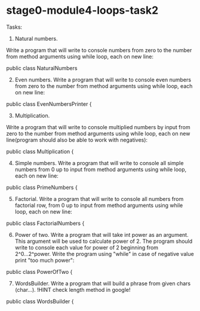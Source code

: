 # stage0-module4-loops-task2

Tasks:

1. Natural numbers.

Write a program that will write to console numbers from zero to the number from method arguments using while loop, each on new line:

public class NaturalNumbers 


2. Even numbers.
Write a program that will write to console even numbers from zero to the number from method arguments using while loop, each on new line:

public class EvenNumbersPrinter {



3. Multiplication.

Write a program that will write to console multiplied numbers by input from zero to the number from method arguments using while loop, each on new line(program should also be able to work with negatives):

public class Multiplication {


4. Simple numbers.
Write a program that will write to console all simple numbers from 0 up to input from method arguments using while loop, each on new line:

public class PrimeNumbers {


5. Factorial.
Write a program that will write to console all numbers from factorial row, from 0 up to input from method arguments using while loop, each on new line:

public class FactorialNumbers {


6. Power of two.
Write a program that will take int power as an argument. This argument will be used to calculate power of 2. The program should write to console each value for power of 2 beginning from 2^0...2^power. Write the program using "while" in case of negative value print "too much power":

public class PowerOfTwo {

7. WordsBuilder.
Write a program that will build a phrase from given chars (char...). !HINT check length method in google!

public class WordsBuilder {

